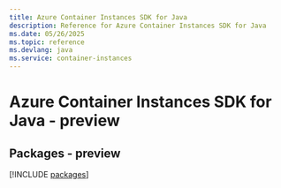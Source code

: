 ```yaml
---
title: Azure Container Instances SDK for Java
description: Reference for Azure Container Instances SDK for Java
ms.date: 05/26/2025
ms.topic: reference
ms.devlang: java
ms.service: container-instances
---
```

# Azure Container Instances SDK for Java - preview
## Packages - preview
[!INCLUDE [packages](container-instances-index.md)]